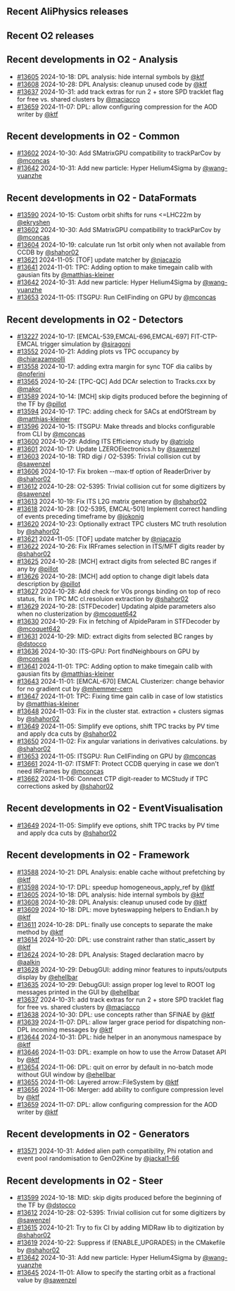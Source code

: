 ## Recent AliPhysics releases
## Recent O2 releases
## Recent developments in O2 - Analysis
- [\#13605](https://github.com/AliceO2Group/AliceO2/pull/13605) 2024-10-18: DPL analysis: hide internal symbols by [@ktf](https://github.com/ktf)
- [\#13608](https://github.com/AliceO2Group/AliceO2/pull/13608) 2024-10-28: DPL Analysis: cleanup unused code by [@ktf](https://github.com/ktf)
- [\#13637](https://github.com/AliceO2Group/AliceO2/pull/13637) 2024-10-31: add track extras for run 2 + store SPD tracklet flag for free vs. shared clusters by [@maciacco](https://github.com/maciacco)
- [\#13659](https://github.com/AliceO2Group/AliceO2/pull/13659) 2024-11-07: DPL: allow configuring compression for the AOD writer by [@ktf](https://github.com/ktf)
## Recent developments in O2 - Common
- [\#13602](https://github.com/AliceO2Group/AliceO2/pull/13602) 2024-10-30: Add SMatrixGPU compatibility to trackParCov by [@mconcas](https://github.com/mconcas)
- [\#13642](https://github.com/AliceO2Group/AliceO2/pull/13642) 2024-10-31: Add new particle: Hyper Helium4Sigma by [@wang-yuanzhe](https://github.com/wang-yuanzhe)
## Recent developments in O2 - DataFormats
- [\#13590](https://github.com/AliceO2Group/AliceO2/pull/13590) 2024-10-15: Custom orbit shifts for runs <=LHC22m by [@ekryshen](https://github.com/ekryshen)
- [\#13602](https://github.com/AliceO2Group/AliceO2/pull/13602) 2024-10-30: Add SMatrixGPU compatibility to trackParCov by [@mconcas](https://github.com/mconcas)
- [\#13604](https://github.com/AliceO2Group/AliceO2/pull/13604) 2024-10-19: calculate run 1st orbit only when not available from CCDB by [@shahor02](https://github.com/shahor02)
- [\#13621](https://github.com/AliceO2Group/AliceO2/pull/13621) 2024-11-05: [TOF] update matcher by [@njacazio](https://github.com/njacazio)
- [\#13641](https://github.com/AliceO2Group/AliceO2/pull/13641) 2024-11-01: TPC: Adding option to make timegain calib with gausian fits by [@matthias-kleiner](https://github.com/matthias-kleiner)
- [\#13642](https://github.com/AliceO2Group/AliceO2/pull/13642) 2024-10-31: Add new particle: Hyper Helium4Sigma by [@wang-yuanzhe](https://github.com/wang-yuanzhe)
- [\#13653](https://github.com/AliceO2Group/AliceO2/pull/13653) 2024-11-05: ITSGPU: Run CellFinding on GPU by [@mconcas](https://github.com/mconcas)
## Recent developments in O2 - Detectors
- [\#13227](https://github.com/AliceO2Group/AliceO2/pull/13227) 2024-10-17: [EMCAL-539,EMCAL-696,EMCAL-697] FIT-CTP-EMCAL trigger simulation by [@siragoni](https://github.com/siragoni)
- [\#13552](https://github.com/AliceO2Group/AliceO2/pull/13552) 2024-10-21: Adding plots vs TPC occupancy by [@chiarazampolli](https://github.com/chiarazampolli)
- [\#13558](https://github.com/AliceO2Group/AliceO2/pull/13558) 2024-10-17: adding extra margin for sync TOF dia calibs by [@noferini](https://github.com/noferini)
- [\#13565](https://github.com/AliceO2Group/AliceO2/pull/13565) 2024-10-24: [TPC-QC] Add DCAr selection to Tracks.cxx by [@makor](https://github.com/makor)
- [\#13589](https://github.com/AliceO2Group/AliceO2/pull/13589) 2024-10-14: [MCH] skip digits produced before the beginning of the TF by [@pillot](https://github.com/pillot)
- [\#13594](https://github.com/AliceO2Group/AliceO2/pull/13594) 2024-10-17: TPC: adding check for SACs at endOfStream by [@matthias-kleiner](https://github.com/matthias-kleiner)
- [\#13596](https://github.com/AliceO2Group/AliceO2/pull/13596) 2024-10-15: ITSGPU: Make threads and blocks configurable from CLI by [@mconcas](https://github.com/mconcas)
- [\#13600](https://github.com/AliceO2Group/AliceO2/pull/13600) 2024-10-29: Adding ITS Efficiency study by [@atriolo](https://github.com/atriolo)
- [\#13601](https://github.com/AliceO2Group/AliceO2/pull/13601) 2024-10-17: Update LZEROElectronics.h by [@sawenzel](https://github.com/sawenzel)
- [\#13603](https://github.com/AliceO2Group/AliceO2/pull/13603) 2024-10-18: TRD digi / O2-5395: Trivial collision cut by [@sawenzel](https://github.com/sawenzel)
- [\#13606](https://github.com/AliceO2Group/AliceO2/pull/13606) 2024-10-17: Fix broken --max-tf option of ReaderDriver by [@shahor02](https://github.com/shahor02)
- [\#13612](https://github.com/AliceO2Group/AliceO2/pull/13612) 2024-10-28: O2-5395: Trivial collision cut for some digitizers by [@sawenzel](https://github.com/sawenzel)
- [\#13613](https://github.com/AliceO2Group/AliceO2/pull/13613) 2024-10-19: Fix ITS L2G matrix generation by [@shahor02](https://github.com/shahor02)
- [\#13618](https://github.com/AliceO2Group/AliceO2/pull/13618) 2024-10-28: [O2-5395, EMCAL-501] Implement correct handling of events preceding timeframe by [@jokonig](https://github.com/jokonig)
- [\#13620](https://github.com/AliceO2Group/AliceO2/pull/13620) 2024-10-23: Optionally extract TPC clusters MC truth resolution by [@shahor02](https://github.com/shahor02)
- [\#13621](https://github.com/AliceO2Group/AliceO2/pull/13621) 2024-11-05: [TOF] update matcher by [@njacazio](https://github.com/njacazio)
- [\#13622](https://github.com/AliceO2Group/AliceO2/pull/13622) 2024-10-26: Fix IRFrames selection in ITS/MFT digits reader by [@shahor02](https://github.com/shahor02)
- [\#13625](https://github.com/AliceO2Group/AliceO2/pull/13625) 2024-10-28: [MCH] extract digits from selected BC ranges if any by [@pillot](https://github.com/pillot)
- [\#13626](https://github.com/AliceO2Group/AliceO2/pull/13626) 2024-10-28: [MCH] add option to change digit labels data description by [@pillot](https://github.com/pillot)
- [\#13627](https://github.com/AliceO2Group/AliceO2/pull/13627) 2024-10-28: Add check for V0s  prongs binding on top of reco status, fix in TPC MC cl.resoluion extraction by [@shahor02](https://github.com/shahor02)
- [\#13629](https://github.com/AliceO2Group/AliceO2/pull/13629) 2024-10-28: [STFDecoder] Updating alpide parameters also when no clusterization by [@mcoquet642](https://github.com/mcoquet642)
- [\#13630](https://github.com/AliceO2Group/AliceO2/pull/13630) 2024-10-29: Fix in fetching of AlpideParam in STFDecoder by [@mcoquet642](https://github.com/mcoquet642)
- [\#13631](https://github.com/AliceO2Group/AliceO2/pull/13631) 2024-10-29: MID: extract digits from selected BC ranges by [@dstocco](https://github.com/dstocco)
- [\#13636](https://github.com/AliceO2Group/AliceO2/pull/13636) 2024-10-30: ITS-GPU: Port findNeighbours on GPU by [@mconcas](https://github.com/mconcas)
- [\#13641](https://github.com/AliceO2Group/AliceO2/pull/13641) 2024-11-01: TPC: Adding option to make timegain calib with gausian fits by [@matthias-kleiner](https://github.com/matthias-kleiner)
- [\#13643](https://github.com/AliceO2Group/AliceO2/pull/13643) 2024-11-01: [EMCAL-670] EMCAL Clusterizer: change behavior for no gradient cut by [@mhemmer-cern](https://github.com/mhemmer-cern)
- [\#13647](https://github.com/AliceO2Group/AliceO2/pull/13647) 2024-11-01:  TPC: Fixing time gain calib in case of low statistics by [@matthias-kleiner](https://github.com/matthias-kleiner)
- [\#13648](https://github.com/AliceO2Group/AliceO2/pull/13648) 2024-11-03: Fix in the cluster stat. extraction + clusters sigmas by [@shahor02](https://github.com/shahor02)
- [\#13649](https://github.com/AliceO2Group/AliceO2/pull/13649) 2024-11-05: Simplify eve options, shift TPC tracks by PV time and apply dca cuts by [@shahor02](https://github.com/shahor02)
- [\#13650](https://github.com/AliceO2Group/AliceO2/pull/13650) 2024-11-02: Fix angular variations in derivatives calculations. by [@shahor02](https://github.com/shahor02)
- [\#13653](https://github.com/AliceO2Group/AliceO2/pull/13653) 2024-11-05: ITSGPU: Run CellFinding on GPU by [@mconcas](https://github.com/mconcas)
- [\#13661](https://github.com/AliceO2Group/AliceO2/pull/13661) 2024-11-07: ITSMFT: Protect CCDB querying in case we don't need IRFrames by [@mconcas](https://github.com/mconcas)
- [\#13662](https://github.com/AliceO2Group/AliceO2/pull/13662) 2024-11-06: Connect CTP digit-reader to MCStudy if TPC corrections asked by [@shahor02](https://github.com/shahor02)
## Recent developments in O2 - EventVisualisation
- [\#13649](https://github.com/AliceO2Group/AliceO2/pull/13649) 2024-11-05: Simplify eve options, shift TPC tracks by PV time and apply dca cuts by [@shahor02](https://github.com/shahor02)
## Recent developments in O2 - Framework
- [\#13588](https://github.com/AliceO2Group/AliceO2/pull/13588) 2024-10-21: DPL Analysis: enable cache without prefetching by [@ktf](https://github.com/ktf)
- [\#13598](https://github.com/AliceO2Group/AliceO2/pull/13598) 2024-10-17: DPL: speedup homogeneous_apply_ref by [@ktf](https://github.com/ktf)
- [\#13605](https://github.com/AliceO2Group/AliceO2/pull/13605) 2024-10-18: DPL analysis: hide internal symbols by [@ktf](https://github.com/ktf)
- [\#13608](https://github.com/AliceO2Group/AliceO2/pull/13608) 2024-10-28: DPL Analysis: cleanup unused code by [@ktf](https://github.com/ktf)
- [\#13609](https://github.com/AliceO2Group/AliceO2/pull/13609) 2024-10-18: DPL: move byteswapping helpers to Endian.h by [@ktf](https://github.com/ktf)
- [\#13611](https://github.com/AliceO2Group/AliceO2/pull/13611) 2024-10-28: DPL: finally use concepts to separate the make method by [@ktf](https://github.com/ktf)
- [\#13614](https://github.com/AliceO2Group/AliceO2/pull/13614) 2024-10-20: DPL: use constraint rather than static_assert by [@ktf](https://github.com/ktf)
- [\#13624](https://github.com/AliceO2Group/AliceO2/pull/13624) 2024-10-28: DPL Analysis: Staged declaration macro by [@aalkin](https://github.com/aalkin)
- [\#13628](https://github.com/AliceO2Group/AliceO2/pull/13628) 2024-10-29: DebugGUI: adding minor features to inputs/outputs display by [@ehellbar](https://github.com/ehellbar)
- [\#13635](https://github.com/AliceO2Group/AliceO2/pull/13635) 2024-10-29: DebugGUI: assign proper log level to ROOT log messages printed in the GUI by [@ehellbar](https://github.com/ehellbar)
- [\#13637](https://github.com/AliceO2Group/AliceO2/pull/13637) 2024-10-31: add track extras for run 2 + store SPD tracklet flag for free vs. shared clusters by [@maciacco](https://github.com/maciacco)
- [\#13638](https://github.com/AliceO2Group/AliceO2/pull/13638) 2024-10-30: DPL: use concepts rather than SFINAE by [@ktf](https://github.com/ktf)
- [\#13639](https://github.com/AliceO2Group/AliceO2/pull/13639) 2024-11-07: DPL: allow larger grace period for dispatching non-DPL incoming messages by [@ktf](https://github.com/ktf)
- [\#13644](https://github.com/AliceO2Group/AliceO2/pull/13644) 2024-10-31: DPL: hide helper in an anonymous namespace by [@ktf](https://github.com/ktf)
- [\#13646](https://github.com/AliceO2Group/AliceO2/pull/13646) 2024-11-03: DPL: example on how to use the Arrow Dataset API by [@ktf](https://github.com/ktf)
- [\#13654](https://github.com/AliceO2Group/AliceO2/pull/13654) 2024-11-06: DPL: quit on error by default in no-batch mode without GUI window by [@ehellbar](https://github.com/ehellbar)
- [\#13655](https://github.com/AliceO2Group/AliceO2/pull/13655) 2024-11-06: Layered arrow::FileSystem by [@ktf](https://github.com/ktf)
- [\#13656](https://github.com/AliceO2Group/AliceO2/pull/13656) 2024-11-06: Merger: add ability to configure compression level by [@ktf](https://github.com/ktf)
- [\#13659](https://github.com/AliceO2Group/AliceO2/pull/13659) 2024-11-07: DPL: allow configuring compression for the AOD writer by [@ktf](https://github.com/ktf)
## Recent developments in O2 - Generators
- [\#13571](https://github.com/AliceO2Group/AliceO2/pull/13571) 2024-10-31: Added alien path compatibility, Phi rotation and event pool randomisation to GenO2Kine by [@jackal1-66](https://github.com/jackal1-66)
## Recent developments in O2 - Steer
- [\#13599](https://github.com/AliceO2Group/AliceO2/pull/13599) 2024-10-18: MID: skip digits produced before the beginning of the TF by [@dstocco](https://github.com/dstocco)
- [\#13612](https://github.com/AliceO2Group/AliceO2/pull/13612) 2024-10-28: O2-5395: Trivial collision cut for some digitizers by [@sawenzel](https://github.com/sawenzel)
- [\#13615](https://github.com/AliceO2Group/AliceO2/pull/13615) 2024-10-21: Try to fix CI by adding MIDRaw lib to digitization by [@shahor02](https://github.com/shahor02)
- [\#13619](https://github.com/AliceO2Group/AliceO2/pull/13619) 2024-10-22: Suppress if (ENABLE_UPGRADES) in the CMakefile by [@shahor02](https://github.com/shahor02)
- [\#13642](https://github.com/AliceO2Group/AliceO2/pull/13642) 2024-10-31: Add new particle: Hyper Helium4Sigma by [@wang-yuanzhe](https://github.com/wang-yuanzhe)
- [\#13645](https://github.com/AliceO2Group/AliceO2/pull/13645) 2024-11-01: Allow to specify the starting orbit as a fractional value by [@sawenzel](https://github.com/sawenzel)
